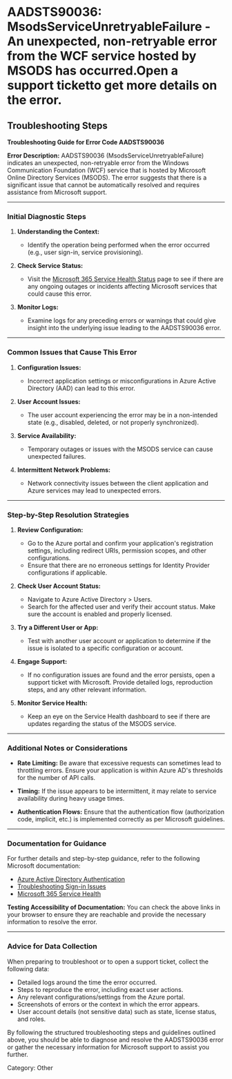 # AADSTS90036: MsodsServiceUnretryableFailure - An unexpected, non-retryable error from the WCF service hosted by MSODS has occurred.Open a support ticketto get more details on the error.


## Troubleshooting Steps
**Troubleshooting Guide for Error Code AADSTS90036**

**Error Description:**
AADSTS90036 (MsodsServiceUnretryableFailure) indicates an unexpected, non-retryable error from the Windows Communication Foundation (WCF) service that is hosted by Microsoft Online Directory Services (MSODS). The error suggests that there is a significant issue that cannot be automatically resolved and requires assistance from Microsoft support.

---

### Initial Diagnostic Steps

1. **Understanding the Context:**
   - Identify the operation being performed when the error occurred (e.g., user sign-in, service provisioning).

2. **Check Service Status:**
   - Visit the [Microsoft 365 Service Health Status](https://portal.office.com/adminportal/home#/servicehealth) page to see if there are any ongoing outages or incidents affecting Microsoft services that could cause this error.

3. **Monitor Logs:**
   - Examine logs for any preceding errors or warnings that could give insight into the underlying issue leading to the AADSTS90036 error.

---

### Common Issues that Cause This Error

1. **Configuration Issues:**
   - Incorrect application settings or misconfigurations in Azure Active Directory (AAD) can lead to this error.

2. **User Account Issues:**
   - The user account experiencing the error may be in a non-intended state (e.g., disabled, deleted, or not properly synchronized).

3. **Service Availability:**
   - Temporary outages or issues with the MSODS service can cause unexpected failures.

4. **Intermittent Network Problems:**
   - Network connectivity issues between the client application and Azure services may lead to unexpected errors.

---

### Step-by-Step Resolution Strategies

1. **Review Configuration:**
   - Go to the Azure portal and confirm your application's registration settings, including redirect URIs, permission scopes, and other configurations.
   - Ensure that there are no erroneous settings for Identity Provider configurations if applicable.

2. **Check User Account Status:**
   - Navigate to Azure Active Directory > Users.
   - Search for the affected user and verify their account status. Make sure the account is enabled and properly licensed.

3. **Try a Different User or App:**
   - Test with another user account or application to determine if the issue is isolated to a specific configuration or account.

4. **Engage Support:**
   - If no configuration issues are found and the error persists, open a support ticket with Microsoft. Provide detailed logs, reproduction steps, and any other relevant information. 

5. **Monitor Service Health:**
   - Keep an eye on the Service Health dashboard to see if there are updates regarding the status of the MSODS service.

---

### Additional Notes or Considerations

- **Rate Limiting:** Be aware that excessive requests can sometimes lead to throttling errors. Ensure your application is within Azure AD's thresholds for the number of API calls.
  
- **Timing:** If the issue appears to be intermittent, it may relate to service availability during heavy usage times.

- **Authentication Flows:** Ensure that the authentication flow (authorization code, implicit, etc.) is implemented correctly as per Microsoft guidelines.

---

### Documentation for Guidance

For further details and step-by-step guidance, refer to the following Microsoft documentation:
- [Azure Active Directory Authentication](https://docs.microsoft.com/en-us/azure/active-directory/develop/)
- [Troubleshooting Sign-in Issues](https://docs.microsoft.com/en-us/azure/active-directory/user-help/troubleshoot-sign-in-issues)
- [Microsoft 365 Service Health](https://portal.office.com/adminportal/home#/servicehealth)

**Testing Accessibility of Documentation:**
You can check the above links in your browser to ensure they are reachable and provide the necessary information to resolve the error.

---

### Advice for Data Collection

When preparing to troubleshoot or to open a support ticket, collect the following data:
- Detailed logs around the time the error occurred.
- Steps to reproduce the error, including exact user actions.
- Any relevant configurations/settings from the Azure portal.
- Screenshots of errors or the context in which the error appears.
- User account details (not sensitive data) such as state, license status, and roles.

By following the structured troubleshooting steps and guidelines outlined above, you should be able to diagnose and resolve the AADSTS90036 error or gather the necessary information for Microsoft support to assist you further.

Category: Other